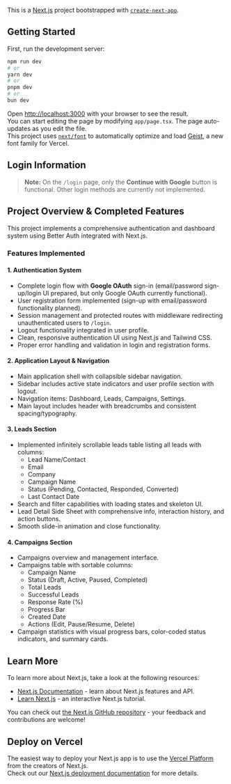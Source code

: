 This is a [Next.js](https://nextjs.org) project bootstrapped with [`create-next-app`](https://nextjs.org/docs/app/api-reference/cli/create-next-app).

## Getting Started

First, run the development server:

```bash
npm run dev
# or
yarn dev
# or
pnpm dev
# or
bun dev
```


Open [http://localhost:3000](http://localhost:3000) with your browser to see the result.  
You can start editing the page by modifying `app/page.tsx`. The page auto-updates as you edit the file.  
This project uses [`next/font`](https://nextjs.org/docs/app/building-your-application/optimizing/fonts) to automatically optimize and load [Geist](https://vercel.com/font), a new font family for Vercel.

## Login Information

> **Note:** On the `/login` page, only the **Continue with Google** button is functional. Other login methods are currently not implemented.

## Project Overview & Completed Features

This project implements a comprehensive authentication and dashboard system using Better Auth integrated with Next.js.

### Features Implemented

#### 1. Authentication System
- Complete login flow with **Google OAuth** sign-in (email/password sign-up/login UI prepared, but only Google OAuth currently functional).
- User registration form implemented (sign-up with email/password functionality planned).
- Session management and protected routes with middleware redirecting unauthenticated users to `/login`.
- Logout functionality integrated in user profile.
- Clean, responsive authentication UI using Next.js and Tailwind CSS.
- Proper error handling and validation in login and registration forms.

#### 2. Application Layout & Navigation
- Main application shell with collapsible sidebar navigation.
- Sidebar includes active state indicators and user profile section with logout.
- Navigation items: Dashboard, Leads, Campaigns, Settings.
- Main layout includes header with breadcrumbs and consistent spacing/typography.

#### 3. Leads Section
- Implemented infinitely scrollable leads table listing all leads with columns:
  - Lead Name/Contact
  - Email
  - Company
  - Campaign Name
  - Status (Pending, Contacted, Responded, Converted)
  - Last Contact Date
- Search and filter capabilities with loading states and skeleton UI.
- Lead Detail Side Sheet with comprehensive info, interaction history, and action buttons.
- Smooth slide-in animation and close functionality.

#### 4. Campaigns Section
- Campaigns overview and management interface.
- Campaigns table with sortable columns:
  - Campaign Name
  - Status (Draft, Active, Paused, Completed)
  - Total Leads
  - Successful Leads
  - Response Rate (%)
  - Progress Bar
  - Created Date
  - Actions (Edit, Pause/Resume, Delete)
- Campaign statistics with visual progress bars, color-coded status indicators, and summary cards.

## Learn More

To learn more about Next.js, take a look at the following resources:

- [Next.js Documentation](https://nextjs.org/docs) - learn about Next.js features and API.
- [Learn Next.js](https://nextjs.org/learn) - an interactive Next.js tutorial.

You can check out [the Next.js GitHub repository](https://github.com/vercel/next.js) - your feedback and contributions are welcome!

## Deploy on Vercel

The easiest way to deploy your Next.js app is to use the [Vercel Platform](https://vercel.com/new?utm_medium=default-template&filter=next.js&utm_source=create-next-app&utm_campaign=create-next-app-readme) from the creators of Next.js.  
Check out our [Next.js deployment documentation](https://nextjs.org/docs/app/building-your-application/deploying) for more details.

